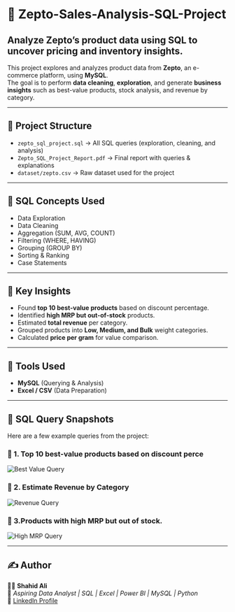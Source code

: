 # 🛒 Zepto-Sales-Analysis-SQL-Project
Analyze Zepto’s product data using SQL to uncover pricing and inventory insights.
--

This project explores and analyzes product data from **Zepto**, an e-commerce platform, using **MySQL**.  
The goal is to perform **data cleaning**, **exploration**, and generate **business insights** such as best-value products, stock analysis, and revenue by category.

---

## 📂 Project Structure

- `zepto_sql_project.sql` → All SQL queries (exploration, cleaning, and analysis)
- `Zepto_SQL_Project_Report.pdf` → Final report with queries & explanations
- `dataset/zepto.csv` → Raw dataset used for the project

---

## 🧮 SQL Concepts Used

- Data Exploration  
- Data Cleaning  
- Aggregation (SUM, AVG, COUNT)  
- Filtering (WHERE, HAVING)  
- Grouping (GROUP BY)  
- Sorting & Ranking  
- Case Statements  

---

## 🚀 Key Insights

- Found **top 10 best-value products** based on discount percentage.  
- Identified **high MRP but out-of-stock** products.  
- Estimated **total revenue** per category.  
- Grouped products into **Low, Medium, and Bulk** weight categories.  
- Calculated **price per gram** for value comparison.  

---

## 🧰 Tools Used
- **MySQL** (Querying & Analysis)
- **Excel / CSV** (Data Preparation)


---
## 📸 SQL Query Snapshots

Here are a few example queries from the project:

### 🔹 1. Top 10 best-value products based on discount perce
![Best Value Query](assets/query1_best_value.png)

### 🔹 2. Estimate Revenue by Category
![Revenue Query](assets/query2_revenue.png)

### 🔹 3.Products with high MRP but out of stock.
![High MRP Query](assets/query3_high_mrp.png)

---

## ✍️ Author  
🧑‍💻 **Shahid Ali**  
🎯 *Aspiring Data Analyst | SQL | Excel | Power BI | MySQL | Python*  
🔗 [LinkedIn Profile](https://www.linkedin.com/in/shahid-ali-6556b337b)


